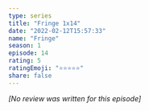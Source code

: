 ```yaml
---
type: series
title: "Fringe 1x14"
date: "2022-02-12T15:57:33"
name: "Fringe"
season: 1
episode: 14
rating: 5
ratingEmoji: "⭐️⭐️⭐️⭐️⭐️"
share: false
---
```


*[No review was written for this episode]*
